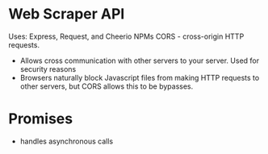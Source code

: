 # Web Scraper API

Uses:
Express, Request, and Cheerio NPMs
CORS - cross-origin HTTP requests. 
- Allows cross communication with other servers to your server. Used for security reasons
- Browsers naturally block Javascript files from making HTTP requests to other servers, but CORS allows this to be bypasses. 


# Promises
- handles asynchronous calls